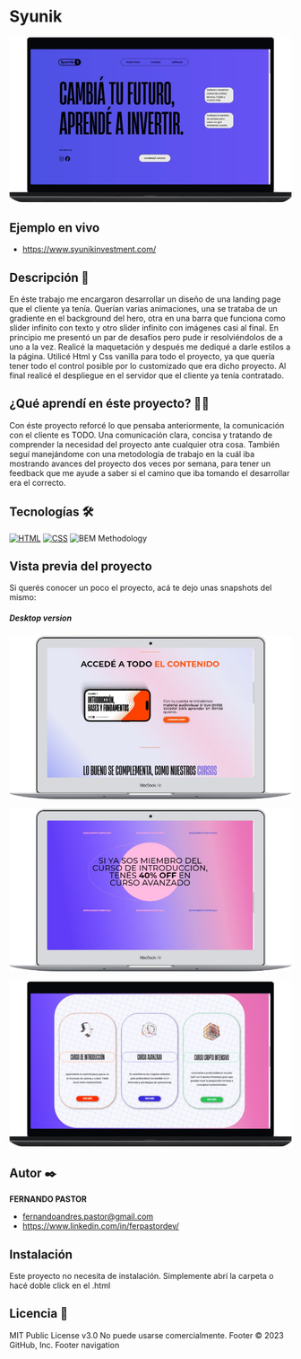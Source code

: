# Syunik

![Imagen del proyecto](https://github.com/ferpastor89/Syunik/blob/master/Syunik-4.png?raw=true)

## Ejemplo en vivo
- https://www.syunikinvestment.com/

## Descripción 📑

En éste trabajo me encargaron desarrollar un diseño de una landing page que el cliente ya tenía. Querían varias animaciones, una se trataba de un gradiente en el background del hero, otra en una barra que funciona como slider infinito con texto y otro slider infinito con imágenes casi al final.
En principio me presentó un par de desafíos pero pude ir resolviéndolos de a uno a la vez.
Realicé la maquetación y después me dediqué a darle estilos a la página. Utilicé Html y Css vanilla para todo el proyecto, ya que quería tener todo el control posible por lo customizado que era dicho proyecto.
Al final realicé el despliegue en el servidor que el cliente ya tenía contratado.


## ¿Qué aprendí en éste proyecto? 🙇🏻 

Con éste proyecto reforcé lo que pensaba anteriormente, la comunicación con el cliente es TODO.
Una comunicación clara, concisa y tratando de comprender la necesidad del proyecto ante cualquier otra cosa. 
También seguí manejándome con una metodología de trabajo en la cuál iba mostrando avances del proyecto dos veces por semana, para tener un feedback que me ayude a saber si el camino que iba tomando el desarrollar era el correcto.

## Tecnologías 🛠
<!-- Iconos sacados de: https://github.com/hendrasob/badges/blob/master/README.md y https://github.com/alexandresanlim/Badges4-README.md-Profile -->
[![HTML](https://img.shields.io/badge/HTML5-E34F26?style=for-the-badge&logo=html5&logoColor=white)](https://es.wikipedia.org/wiki/HTML5)
[![CSS](https://img.shields.io/badge/CSS3-1572B6?style=for-the-badge&logo=css3&logoColor=white)](https://es.wikipedia.org/wiki/CSS)
![BEM Methodology](https://img.shields.io/static/v1?label=&message=BEM%20Methodology&color=17A1E6&logo=bem&logoColor=white&style=for-the-badge)

## Vista previa del proyecto
Si querés conocer un poco el proyecto, acá te dejo unas snapshots del mismo:
##### Desktop version

![Captura del proyecto](https://github.com/ferpastor89/Syunik/blob/master/Syunik-2.png?raw=true)


![Captura del proyecto](https://github.com/ferpastor89/Syunik/blob/master/Syunik-3.png?raw=true)


![Captura del proyecto](https://github.com/ferpastor89/Syunik/blob/master/Syunik-5.png?raw=true)


## Autor ✒️
**FERNANDO PASTOR**

* fernandoandres.pastor@gmail.com
* https://www.linkedin.com/in/ferpastordev/



## Instalación 
Este proyecto no necesita de instalación. Simplemente abrí la carpeta o hacé doble click en el .html
  
## Licencia 📄
MIT Public License v3.0
No puede usarse comercialmente.
Footer
© 2023 GitHub, Inc.
Footer navigation

   

